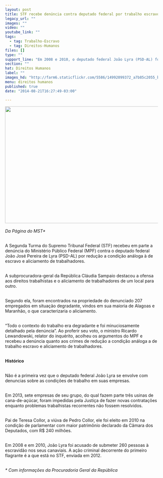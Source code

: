 ```yaml
---
layout: post
title: STF recebe denúncia contra deputado federal por trabalho escravo
legacy_url: ""
images: ""
video: ""
youtube_link: ""
tags:
  - tag: Trabalho-Escravo
  - tag: Direitos-Humanos
files: []
type: ""
support_line: "Em 2008 e 2010, o deputado federal João Lyra (PSD-AL) foi acusado de submeter 260 pessoas à escravidão nos seus canaviais."
section: ""
hat: Direitos Humanos
label: ""
images_hd: "http://farm6.staticflickr.com/5586/14992099372_a7b85c2055_b.jpg"
menu: direitos humanos
published: true
date: "2014-08-21T16:27:49-03:00"

---
```

<p><em><img alt="" height="384" src="http://farm6.staticflickr.com/5586/14992099372_a7b85c2055_b.jpg" width="620" /><br />
<br />
Da P&aacute;gina do MST*</em></p>

<p><br />
A Segunda Turma do Supremo Tribunal Federal (STF) recebeu em parte a den&uacute;ncia do Minist&eacute;rio P&uacute;blico Federal (MPF) contra o deputado federal Jo&atilde;o Jos&eacute; Pereira de Lyra (PSD-AL) por redu&ccedil;&atilde;o a condi&ccedil;&atilde;o an&aacute;loga &agrave; de escravo e aliciamento de trabalhadores.</p>

<p><br />
A subprocuradora-geral da Rep&uacute;blica Cl&aacute;udia Sampaio destacou a ofensa aos direitos trabalhistas e o aliciamento de trabalhadores de um local para outro.&nbsp;</p>

<p><br />
Segundo ela, foram encontrados na propriedade do denunciado 207 empregados em situa&ccedil;&atilde;o degradante, vindos em sua maioria de Alagoas e Maranh&atilde;o, o que caracterizaria o aliciamento.</p>

<p><br />
&ldquo;Todo o contexto do trabalho era degradante e foi minuciosamente detalhado pela den&uacute;ncia&rdquo;. Ao proferir seu voto, o ministro Ricardo Lewandowski, relator do inqu&eacute;rito, acolheu os argumentos do MPF e recebeu a den&uacute;ncia quanto aos crimes de redu&ccedil;&atilde;o a condi&ccedil;&atilde;o an&aacute;loga a de trabalho escravo e aliciamento de trabalhadores.&nbsp;</p>

<p><br />
<strong>Hist&oacute;rico</strong></p>

<p><br />
N&atilde;o &eacute; a primeira vez que o deputado federal Jo&atilde;o Lyra se envolve com denuncias sobre as condi&ccedil;&otilde;es de trabalho em suas empresas.</p>

<p><br />
Em 2013, sete empresas de seu grupo, do qual fazem parte tr&ecirc;s usinas de cana-de-a&ccedil;&uacute;car, foram impedidas pela Justi&ccedil;a de fazer novas contrata&ccedil;&otilde;es enquanto problemas trabalhistas recorrentes n&atilde;o fossem resolvidos.</p>

<p><br />
Pai de Teresa Collor, a vi&uacute;va de Pedro Collor, ele foi eleito em 2010 na condi&ccedil;&atilde;o de parlamentar com maior patrim&ocirc;nio declarado da C&acirc;mara dos Deputados, com R$ 240 milh&otilde;es.</p>

<p><br />
Em 2008 e em 2010, Jo&atilde;o Lyra foi acusado de submeter 260 pessoas &agrave; escravid&atilde;o nos seus canaviais. A a&ccedil;&atilde;o criminal decorrente do primeiro flagrante &eacute; a que est&aacute; no STF, enviada em 2012.</p>

<p><br />
<em>* Com informa&ccedil;&otilde;es da Procuradoria Geral da Rep&uacute;blica</em></p>
